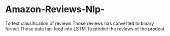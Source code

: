 # Amazon-Reviews-Nlp-
To text classification of reviews
Those reviews has converted to binary format
Those data has feed into LSTM 
To predict the reviews of the prodcut 
